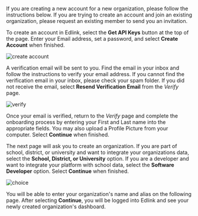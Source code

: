 <div class="card">
    <p>
        If you are creating a new account for a new organization, please follow the instructions below. If you are trying to create an account and join an existing organization, please request an existing member to send you an invitation.
    </p>
</div>

To create an account in Edlink, select the **Get API Keys** button at the top of the page. Enter your Email address, set a password, and select **Create Account** when finished.

![create account](https://edlink.github.io/docs/media/dashboard/dev/create-account.jpg)

A verification email will be sent to you. Find the email in your inbox and follow the instructions to verify your email address. If you cannot find the verification email in your inbox, please check your spam folder. If you did not receive the email, select **Resend Verification Email** from the *Verify* page.

![verify](https://edlink.github.io/docs/media/dashboard/dev/create-account-verify.jpg)

Once your email is verified, return to the *Verify* page and complete the onboarding process by entering your First and Last name into the appropriate fields. You may also upload a Profile Picture from your computer. Select **Continue** when finished.

The next page will ask you to create an organization. If you are part of school, district, or university and want to integrate your organizations data, select the **School, District, or University** option. If you are a developer and want to integrate your platform with school data, select the **Software Developer** option. Select **Continue** when finished.

![choice](https://edlink.github.io/docs/media/dashboard/dev/create-account-select-org.jpg)

You will be able to enter your organization's name and alias on the following page. After selecting **Continue**, you will be logged into Edlink and see your newly created organization's dashboard.
